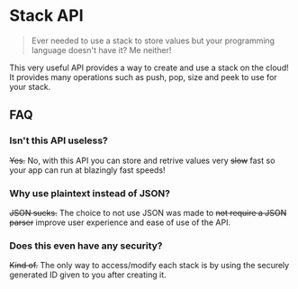 # Stack API

> Ever needed to use a stack to store values but your programming language doesn't have it?
> Me neither!

This very useful API provides a way to create and use a stack on the cloud! It provides many operations such as push, pop, size and peek to use for your stack.

## FAQ

### Isn't this API useless?

~~Yes.~~ No, with this API you can store and retrive values very ~~slow~~ fast so your app can run at blazingly fast speeds!

### Why use plaintext instead of JSON?

~~JSON sucks.~~ The choice to not use JSON was made to ~~not require a JSON parser~~ improve user experience and ease of use of the API.

### Does this even have any security?

~~Kind of.~~ The only way to access/modify each stack is by using the securely generated ID given to you after creating it.
